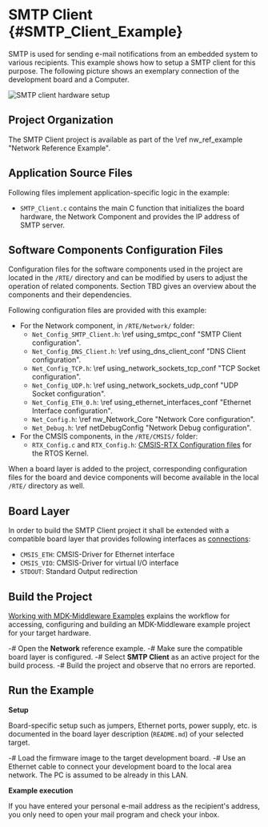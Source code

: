 # SMTP Client {#SMTP_Client_Example}

SMTP is used for sending e-mail notifications from an embedded system to various recipients. This example shows how to setup a SMTP client for this purpose. The following picture shows an exemplary connection of the development board and a Computer.

![SMTP client hardware setup](smtp_setup.png)

## Project Organization

The SMTP Client project is available as part of the \ref nw_ref_example "Network Reference Example".

<h2>Application Source Files</h2>

Following files implement application-specific logic in the example:

 - `SMTP_Client.c` contains the main C function that initializes the board hardware, the Network Component and provides the IP address of SMTP server. 

<h2>Software Components Configuration Files</h2>

Configuration files for the software components used in the project are located in the `/RTE/` directory and can be modified by users to adjust the operation of related components. Section TBD gives an overview about the components and their dependencies.

Following configuration files are provided with this example:

 - For the Network component, in `/RTE/Network/` folder:
   - `Net_Config_SMTP_Client.h`: \ref using_smtpc_conf "SMTP Client configuration".
   - `Net_Config_DNS_Client.h`: \ref using_dns_client_conf "DNS Client configuration".
   - `Net_Config_TCP.h`: \ref using_network_sockets_tcp_conf "TCP Socket configuration".
   - `Net_Config_UDP.h`: \ref using_network_sockets_udp_conf "UDP Socket configuration".
   - `Net_Config_ETH_0.h`: \ref using_ethernet_interfaces_conf "Ethernet Interface configuration".
   - `Net_Config.h`: \ref nw_Network_Core "Network Core configuration".
   - `Net_Debug.h`: \ref netDebugConfig "Network Debug configuration".
 - For the CMSIS components, in the `/RTE/CMSIS/` folder:
   - `RTX_Config.c` and `RTX_Config.h`: [CMSIS-RTX Configuration files](https://arm-software.github.io/CMSIS-RTX/latest/config_rtx5.html) for the RTOS Kernel.

When a board layer is added to the project, corresponding configuration files for the board and device components will become available in the local `/RTE/` directory as well.

<h2>Board Layer</h2>

In order to build the SMTP Client project it shall be extended with a compatible board layer that provides following interfaces as [connections](https://github.com/Open-CMSIS-Pack/cmsis-toolbox/blob/main/docs/ReferenceApplications.md#connections):
 - `CMSIS_ETH`: CMSIS-Driver for Ethernet interface
 - `CMSIS_VIO`: CMSIS-Driver for virtual I/O interface
 - `STDOUT`: Standard Output redirection

## Build the Project

[Working with MDK-Middleware Examples](../General/working_with_examples.html) explains the workflow for accessing, configuring and building an MDK-Middleware example project for your target hardware.

 -# Open the **Network** reference example.
 -# Make sure the compatible board layer is configured.
 -# Select **SMTP Client** as an active project for the build process.
 -# Build the project and observe that no errors are reported.

## Run the Example

**Setup**

Board-specific setup such as jumpers, Ethernet ports, power supply, etc. is documented in the board layer description (`README.md`) of your selected target.

 -# Load the firmware image to the target development board.
 -# Use an Ethernet cable to connect your development board to the local area network. The PC is assumed to be already in this LAN.

**Example execution**

If you have entered your personal e-mail address as the recipient's address, you only need to open your mail program and check your inbox.
